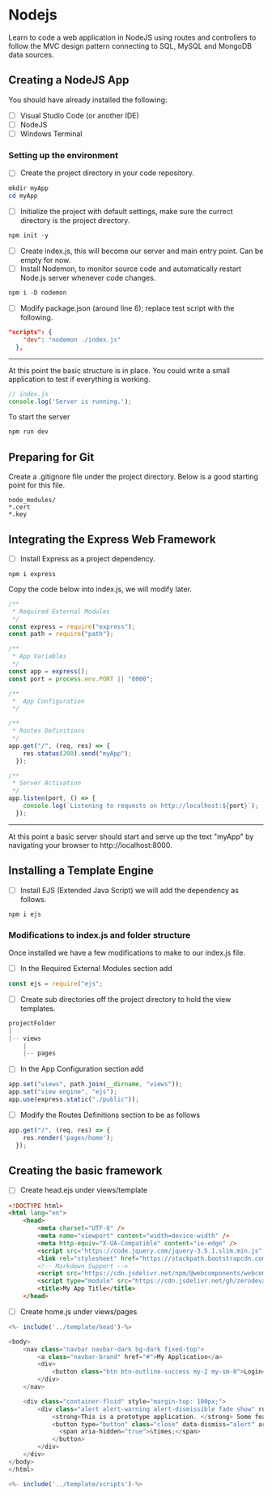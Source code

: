 # Nodejs
Learn to code a web application in NodeJS using routes and controllers to follow the MVC design pattern connecting to SQL, MySQL and MongoDB data sources.

## Creating a NodeJS App
You should have already installed the following:
- [ ] Visual Studio Code (or another IDE)
- [ ] NodeJS
- [ ] Windows Terminal 

### Setting up the environment
- [ ] Create the project directory in your code repository.
```powershell
mkdir myApp
cd myApp
```

- [ ] Initialize the project with default settings, make sure the currect directory is the project directory.
```powershell
npm init -y
```
- [ ] Create index.js, this will become our server and main entry point.  Can be empty for now. 
- [ ] Install Nodemon, to monitor source code and automatically restart Node.js server whenever code changes.  
```powershell
npm i -D nodemon
```
- [ ] Modify package.json (around line 6); replace test script with the following.
```json
"scripts": {
    "dev": "nodemon ./index.js"
  },
```
---
At this point the basic structure is in place.  You could write a small application to test if everything is working. 
```js
// index.js
console.log('Server is running.');
```

To start the server
```powershell
npm run dev
```

## Preparing for Git
Create a .gitignore file under the project directory.  Below is a good starting point for this file.

```
node_modules/
*.cert
*.key 
```

## Integrating the Express Web Framework
- [ ] Install Express as a project dependency.
```powerscript
npm i express
```
Copy the code below into index.js, we will modify later.  
```js
/**
 * Required External Modules
 */
const express = require("express");
const path = require("path");

/**
 * App Variables
 */
const app = express();
const port = process.env.PORT || "8000";

/**
 *  App Configuration
 */

/**
 * Routes Definitions
 */
app.get("/", (req, res) => {
    res.status(200).send("myApp");
  });

/**
 * Server Activation
 */
app.listen(port, () => {
    console.log(`Listening to requests on http://localhost:${port}`);
  });
```
---
At this point a basic server should start and serve up the text "myApp" by navigating your browser to http://localhost:8000.

## Installing a Template Engine
- [ ] Install EJS (Extended Java Script) we will add the dependency as follows.
```powershell
npm i ejs
```
### Modifications to index.js and folder structure
Once installed we have a few modifications to make to our index.js file.  

- [ ] In the Required External Modules section add
```js
const ejs = require("ejs";
```

- [ ] Create sub directories off the project directory to hold the view templates.
```powershell
projectFolder
|
|-- views
    |
    |-- pages
```

- [ ] In the App Configuration section add
```js
app.set("views", path.join(__dirname, "views"));
app.set("view engine", "ejs");
app.use(express.static("./public"));
```

- [ ] Modify the Routes Definitions section to be as follows
```js
app.get("/", (req, res) => {
    res.render('pages/home');
  });
```

## Creating the basic framework 

- [ ] Create head.ejs under views/template
```html
<!DOCTYPE html>
<html lang="en">
    <head>
        <meta charset="UTF-8" />
        <meta name="viewport" content="width=device-width" />
        <meta http-equiv="X-UA-Compatible" content="ie-edge" />
        <script src="https://code.jquery.com/jquery-3.5.1.slim.min.js" integrity="sha384-DfXdz2htPH0lsSSs5nCTpuj/zy4C+OGpamoFVy38MVBnE+IbbVYUew+OrCXaRkfj" crossorigin="anonymous"></script>
        <link rel="stylesheet" href="https://stackpath.bootstrapcdn.com/bootstrap/4.5.0/css/bootstrap.min.css" integrity="sha384-9aIt2nRpC12Uk9gS9baDl411NQApFmC26EwAOH8WgZl5MYYxFfc+NcPb1dKGj7Sk" crossorigin="anonymous">
        <!-- Markdown Support -->
        <script src="https://cdn.jsdelivr.net/npm/@webcomponents/webcomponentsjs@2/webcomponents-loader.min.js"></script>
        <script type="module" src="https://cdn.jsdelivr.net/gh/zerodevx/zero-md@1/src/zero-md.min.js"></script>
        <title>My App Title</title>
    </head>
```

- [ ] Create home.js under views/pages
```js
<%- include('../template/head')-%>

<body>
    <nav class="navbar navbar-dark bg-dark fixed-top">
        <a class="navbar-brand" href="#">My Application</a>
        <div>
            <button class="btn btn-outline-success my-2 my-sm-0">Login</button>
        </div>
    </nav>

    <div class="container-fluid" style="margin-top: 100px;">
        <div class="alert alert-warning alert-dismissible fade show" role="alert">
            <strong>This is a prototype application. </strong> Some features may not work properly, it is meant to provide an idea on the design of the production ready application.
            <button type="button" class="close" data-dismiss="alert" aria-label="Close">
              <span aria-hidden="true">&times;</span>
            </button>
        </div>
    </div>
</body>
</html>

<%- include('../template/scripts')-%>
```


